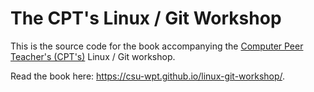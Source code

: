 # The CPT's Linux / Git Workshop

This is the source code for the book accompanying the [Computer Peer Teacher's (CPT's)](https://engineering.csuohio.edu/advising/computer-peer-teachers-cpts) Linux / Git workshop.

Read the book here: <https://csu-wpt.github.io/linux-git-workshop/>.
